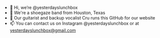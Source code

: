 - 👋 Hi, we’re @yesterdayslunchbox
- 👀 We're a shoegaze band from Houston, Texas
- 🌱 Our guitarist and backup vocalist Cru runs this GitHub for our website
- 📫 You can contact us on Instagram @yesterdayslunchbox or at yesterdayslunchbox@gmail.com

<!---
yesterdayslunchbox/yesterdayslunchbox is a ✨ special ✨ repository because its `README.md` (this file) appears on your GitHub profile.
You can click the Preview link to take a look at your changes.
--->
